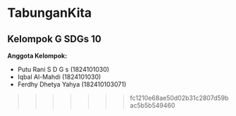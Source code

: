 # TabunganKita
## Kelompok G SDGs 10

__Anggota Kelompok:__
* Putu Rani S D G s (1824101030)
* Iqbal Al-Mahdi (1824101030)
* Ferdhy Dhetya Yahya (182410103071)
>>>>>>> fc1210e68ae50d02b31c2807d59bac5b5b549460
